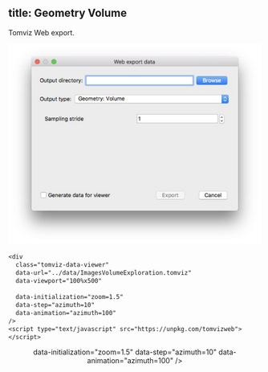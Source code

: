 title: Geometry Volume
---

Tomviz Web export.

<center>
<img src='exports/06_geometry_volume.jpg' title="" alt="" />
</center>

```
<div
  class="tomviz-data-viewer"
  data-url="../data/ImagesVolumeExploration.tomviz"
  data-viewport="100%x500"

  data-initialization="zoom=1.5"
  data-step="azimuth=10"
  data-animation="azimuth=100"
/>
<script type="text/javascript" src="https://unpkg.com/tomvizweb"></script>
```

<center>
<div
  class="tomviz-data-viewer"
  data-url="../data/GeometryVolume.tomviz"
  data-viewport="100%x500"
  
  data-initialization="zoom=1.5"
  data-step="azimuth=10"
  data-animation="azimuth=100"
/>
</div>
</center>

<script type="text/javascript" src="../data/js/tomviz.js"></script>


